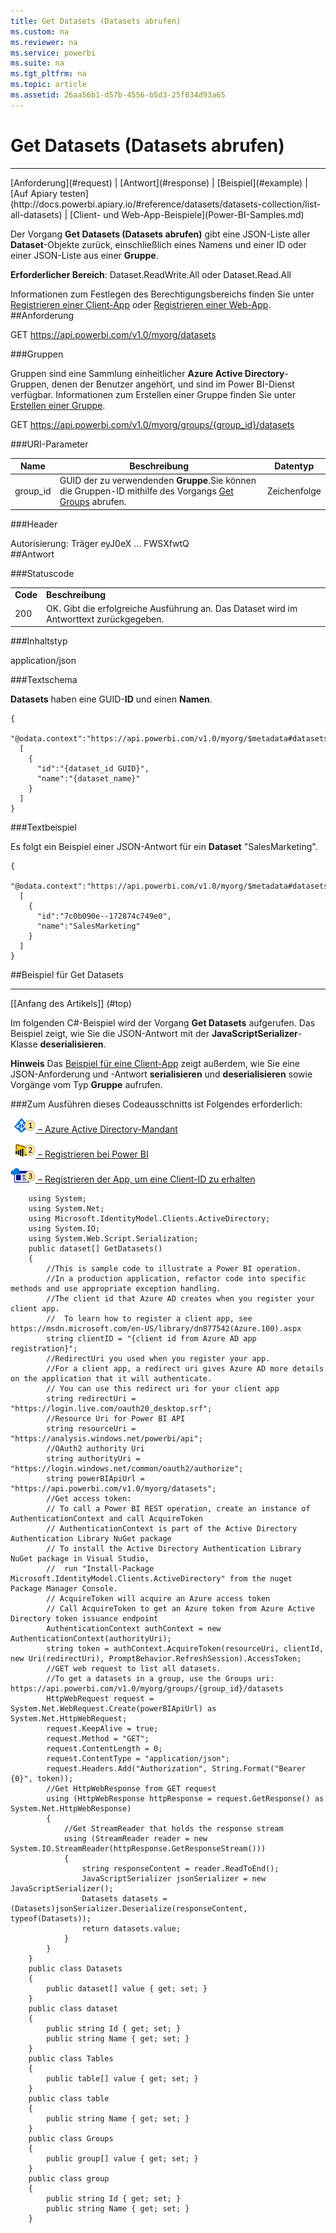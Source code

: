 ```yaml
---
title: Get Datasets (Datasets abrufen)
ms.custom: na
ms.reviewer: na
ms.service: powerbi
ms.suite: na
ms.tgt_pltfrm: na
ms.topic: article
ms.assetid: 26aa56b1-d57b-4556-b5d3-25f034d93a65
---
```

# Get Datasets (Datasets abrufen)
---

<a name="top"/>
[Anforderung](#request) | [Antwort](#response) | [Beispiel](#example) | [Auf Apiary testen](http://docs.powerbi.apiary.io/#reference/datasets/datasets-collection/list-all-datasets) | [Client- und Web-App-Beispiele](Power-BI-Samples.md)

Der Vorgang **Get Datasets (Datasets abrufen)** gibt eine JSON-Liste aller **Dataset**-Objekte zurück, einschließlich eines Namens und einer ID oder einer JSON-Liste aus einer **Gruppe**.

**Erforderlicher Bereich**: Dataset.ReadWrite.All oder Dataset.Read.All

Informationen zum Festlegen des Berechtigungsbereichs finden Sie unter [Registrieren einer Client-App](https://msdn.microsoft.com/en-US/library/dn877542.aspx) oder [Registrieren einer Web-App](https://msdn.microsoft.com/en-us/library/dn985955.aspx).
<a name="request"/>
##Anforderung

GET https://api.powerbi.com/v1.0/myorg/datasets

###Gruppen

Gruppen sind eine Sammlung einheitlicher **Azure Active Directory**-Gruppen, denen der Benutzer angehört, und sind im Power BI-Dienst verfügbar.
Informationen zum Erstellen einer Gruppe finden Sie unter [Erstellen einer Gruppe](https://support.powerbi.com/knowledgebase/articles/654250).

GET https://api.powerbi.com/v1.0/myorg/groups/{group_id}/datasets

###URI-Parameter

| Name| Beschreibung| Datentyp|
|-|-|-|
| group_id| GUID der zu verwendenden **Gruppe**.Sie können die Gruppen-ID mithilfe des Vorgangs [Get Groups](Get-Groups.md) abrufen.| Zeichenfolge|
###Header

Autorisierung: Träger eyJ0eX ... FWSXfwtQ   
<a name="response"/>
##Antwort

###Statuscode

<table>
  <tr>
    <td>
      <b>Code</b>
    </td>
    <td>
      <b>Beschreibung</b>
    </td>
  </tr>
  <tr>
    <td>200</td>
    <td>OK. Gibt die erfolgreiche Ausführung an. Das Dataset wird im Antworttext zurückgegeben.</td>
  </tr>
</table>

###Inhaltstyp

application/json

###Textschema

**Datasets** haben eine GUID-**ID** und einen **Namen**.

    {
      "@odata.context":"https://api.powerbi.com/v1.0/myorg/$metadata#datasets","value":
      [
        {
          "id":"{dataset_id GUID}",
          "name":"{dataset_name}"
        }
      ]
    }

###Textbeispiel

Es folgt ein Beispiel einer JSON-Antwort für ein **Dataset** "SalesMarketing".

    {
      "@odata.context":"https://api.powerbi.com/v1.0/myorg/$metadata#datasets","value":
      [
        {
          "id":"7c0b090e--172874c749e0",
          "name":"SalesMarketing"
        }
      ]
    }

<a name="example"/>
##Beispiel für Get Datasets

---

[[Anfang des Artikels]] (#top)

Im folgenden C#-Beispiel wird der Vorgang **Get Datasets** aufgerufen.
Das Beispiel zeigt, wie Sie die JSON-Antwort mit der **JavaScriptSerializer**-Klasse **deserialisieren**.

**Hinweis** Das [Beispiel für eine Client-App](Power-BI-client-app-sample.md) zeigt außerdem, wie Sie eine JSON-Anforderung und -Antwort **serialisieren** und **deserialisieren** sowie Vorgänge vom Typ **Gruppe** aufrufen.

###Zum Ausführen dieses Codeausschnitts ist Folgendes erforderlich:

[![s1](../Image/Samples-1.png) – Azure Active Directory-Mandant](Create+an+Azure+Active+Directory+tenant.md)

[![s2](../Image/Samples-2.png) – Registrieren bei Power BI](https://powerbi.microsoft.com)

[![s3](../Image/Samples-3.png) – Registrieren der App, um eine Client-ID zu erhalten](Register+a+client+app.md)

        using System;
        using System.Net;
        using Microsoft.IdentityModel.Clients.ActiveDirectory;
        using System.IO;
        using System.Web.Script.Serialization;
        public dataset[] GetDatasets()
        {
            //This is sample code to illustrate a Power BI operation. 
            //In a production application, refactor code into specific methods and use appropriate exception handling.
            //The client id that Azure AD creates when you register your client app.
            //  To learn how to register a client app, see https://msdn.microsoft.com/en-US/library/dn877542(Azure.100).aspx         
            string clientID = "{client id from Azure AD app registration}";
            //RedirectUri you used when you register your app.
            //For a client app, a redirect uri gives Azure AD more details on the application that it will authenticate.
            // You can use this redirect uri for your client app
            string redirectUri = "https://login.live.com/oauth20_desktop.srf";
            //Resource Uri for Power BI API
            string resourceUri = "https://analysis.windows.net/powerbi/api";             
            //OAuth2 authority Uri
            string authorityUri = "https://login.windows.net/common/oauth2/authorize";
            string powerBIApiUrl = "https://api.powerbi.com/v1.0/myorg/datasets";
            //Get access token: 
            // To call a Power BI REST operation, create an instance of AuthenticationContext and call AcquireToken
            // AuthenticationContext is part of the Active Directory Authentication Library NuGet package
            // To install the Active Directory Authentication Library NuGet package in Visual Studio, 
            //  run "Install-Package Microsoft.IdentityModel.Clients.ActiveDirectory" from the nuget Package Manager Console.
            // AcquireToken will acquire an Azure access token
            // Call AcquireToken to get an Azure token from Azure Active Directory token issuance endpoint
            AuthenticationContext authContext = new AuthenticationContext(authorityUri);
            string token = authContext.AcquireToken(resourceUri, clientId, new Uri(redirectUri), PromptBehavior.RefreshSession).AccessToken;
            //GET web request to list all datasets.
            //To get a datasets in a group, use the Groups uri: https://api.powerbi.com/v1.0/myorg/groups/{group_id}/datasets
            HttpWebRequest request = System.Net.WebRequest.Create(powerBIApiUrl) as System.Net.HttpWebRequest;
            request.KeepAlive = true;
            request.Method = "GET";
            request.ContentLength = 0;
            request.ContentType = "application/json";
            request.Headers.Add("Authorization", String.Format("Bearer {0}", token));
            //Get HttpWebResponse from GET request
            using (HttpWebResponse httpResponse = request.GetResponse() as System.Net.HttpWebResponse)
            {
                //Get StreamReader that holds the response stream
                using (StreamReader reader = new System.IO.StreamReader(httpResponse.GetResponseStream()))
                {
                    string responseContent = reader.ReadToEnd();
                    JavaScriptSerializer jsonSerializer = new JavaScriptSerializer();
                    Datasets datasets = (Datasets)jsonSerializer.Deserialize(responseContent, typeof(Datasets));
                    return datasets.value;
                }
            }
        }
        public class Datasets
        {
            public dataset[] value { get; set; }
        }
        public class dataset
        {
            public string Id { get; set; }
            public string Name { get; set; }
        }
        public class Tables
        {
            public table[] value { get; set; }
        }
        public class table
        {
            public string Name { get; set; }
        }
        public class Groups
        {
            public group[] value { get; set; }
        }
        public class group
        {
            public string Id { get; set; }
            public string Name { get; set; }
        }



